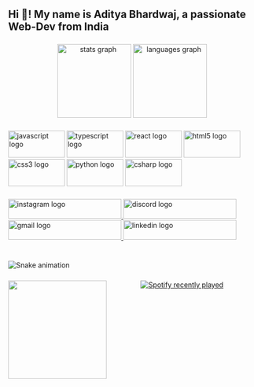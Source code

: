 <h2 align="left">Hi 👋! My name is Aditya Bhardwaj, a passionate Web-Dev from India</h2>

###

<div align="center">
  <img src="https://github-readme-stats.vercel.app/api?username=adit-bhardwaj&hide_title=false&hide_rank=false&show_icons=true&include_all_commits=true&count_private=true&disable_animations=false&theme=dracula&locale=en&hide_border=false" height="150" alt="stats graph"  />
  <img src="https://github-readme-stats.vercel.app/api/top-langs?username=adit-bhardwaj&locale=en&hide_title=false&layout=compact&card_width=320&langs_count=5&theme=dracula&hide_border=false" height="150" alt="languages graph"  />
</div>

###

<div align="left">
  <img src="https://cdn.jsdelivr.net/gh/devicons/devicon/icons/javascript/javascript-original.svg" height="55" width="115" alt="javascript logo"  />
  <img src="https://cdn.jsdelivr.net/gh/devicons/devicon/icons/typescript/typescript-plain.svg" height="55" width="115" alt="typescript logo"  />
  <img src="https://cdn.jsdelivr.net/gh/devicons/devicon/icons/react/react-original.svg" height="55" width="115" alt="react logo"  />
  <img src="https://cdn.jsdelivr.net/gh/devicons/devicon/icons/html5/html5-original.svg" height="55" width="115" alt="html5 logo"  />
  <img src="https://cdn.jsdelivr.net/gh/devicons/devicon/icons/css3/css3-original.svg" height="55" width="115" alt="css3 logo"  />
  <img src="https://cdn.jsdelivr.net/gh/devicons/devicon/icons/python/python-original.svg" height="55" width="115" alt="python logo"  />
  <img src="https://cdn.jsdelivr.net/gh/devicons/devicon/icons/csharp/csharp-original.svg" height="55" width="115" alt="csharp logo"  />
</div>

###

<div align="left">
  <a href="aditya.__.bhardwaj" target="_blank">
    <img src="https://raw.githubusercontent.com/maurodesouza/profile-readme-generator/master/src/assets/icons/social/instagram/default.svg" width="230" height="40" alt="instagram logo"  />
  </a>
  <a href="RetentionOP" target="_blank">
    <img src="https://raw.githubusercontent.com/maurodesouza/profile-readme-generator/master/src/assets/icons/social/discord/default.svg" width="230" height="40" alt="discord logo"  />
  </a>
  <a href="aditya2026bhardwaj@gmail.com" target="_blank">
    <img src="https://raw.githubusercontent.com/maurodesouza/profile-readme-generator/master/src/assets/icons/social/gmail/default.svg" width="230" height="40" alt="gmail logo"  />
  </a>
  <a href="aditya2002bhardwaj" target="_blank">
    <img src="https://raw.githubusercontent.com/maurodesouza/profile-readme-generator/master/src/assets/icons/social/linkedin/default.svg" width="230" height="40" alt="linkedin logo"  />
  </a>
</div>

###

<br clear="both">

<img src="https://raw.githubusercontent.com/adit-bhardwaj/adit-bhardwaj/output/snake.svg" alt="Snake animation" />

###

<img align="left" height="200" src="https://99designs-blog.imgix.net/blog/wp-content/uploads/2020/03/slower.gif?auto=format&q=60&fit=max&w=930"  />

###

<div align="center">
  <a href="https://open.spotify.com/user/31hhybtg5x4cmylxydczbysb2dra">
    <img src="https://spotify-recently-played-readme.vercel.app/api?user=31hhybtg5x4cmylxydczbysb2dra&unique={true|1|on|yes}" alt="Spotify recently played"  />
  </a>
</div>

###
